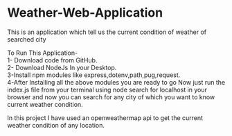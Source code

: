 # Weather-Web-Application
This is an application which tell us the current condition of weather of searched city


To Run This Application-                                                                                                                                                         
1- Download code from GitHub.                                                                                                                                                   
2- Download NodeJs In your Desktop.                                                                                                                                             
3-Install npm modules like express,dotenv,path,pug,request.                                                                                                                     
4-After Installing all the above modules you are ready to go Now just run the index.js file from your terminal using node 
search for localhost in your browser and now you can search for any city of which you want to know current weather condition.

In this project I have used an openweathermap api to get the current weather condition of any location.
